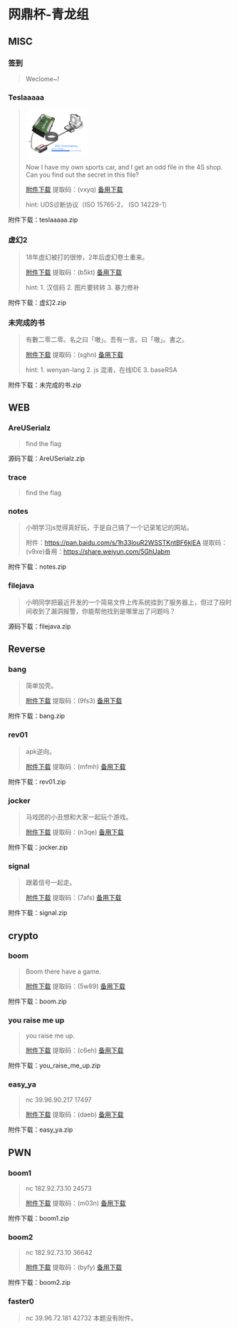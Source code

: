 # 网鼎杯-青龙组

## MISC

### 签到
> Weclome~!



### Teslaaaaa

> <img src="../img/Teslaaaaa.png" style="zoom:25%;" />
>
> Now I have my own sports car, and I get an odd file in the 4S shop. Can you find out the secret in this file?
>
> [附件下载](https://pan.baidu.com/s/1R_iKyeGFjSRpgVKIS7AUzg) 提取码：(vxyq) [备用下载](https://share.weiyun.com/56wAilJ)
>
> hint: UDS诊断协议（ISO 15765-2， ISO 14229-1）

附件下载：teslaaaaa.zip



### 虚幻2

> 18年虚幻被打的很惨，2年后虚幻卷土重来。
>
> [附件下载](https://pan.baidu.com/s/1S1DpB7mNmvLUQl-QxeIyHg) 提取码：(b5kt) [备用下载](https://share.weiyun.com/56uQA6g)
>
> hint: 1. 汉信码 2. 图片要转转 3. 暴力修补

附件下载：虚幻2.zip



### 未完成的书
> 有數二零二零。名之曰「嗷」。吾有一言。曰「嗷」。書之。
>
> [附件下载](https://pan.baidu.com/s/19DNXzlUSGLQXbViD5QUoeQ) 提取码：(sghn) [备用下载](https://share.weiyun.com/5LcDULm)
>
> hint: 1. wenyan-lang 2. js 混淆，在线IDE 3. baseRSA

附件下载：未完成的书.zip



## WEB

### AreUSerialz
> find the flag

源码下载：AreUSerialz.zip



### trace
> find the flag



### notes
> 小明学习js觉得真好玩，于是自⼰搞了一个记录笔记的网站。
>
> 附件：https://pan.baidu.com/s/1h33louR2WSSTKntBF6klEA 提取码：(v9xe)备用：https://share.weiyun.com/5GhUabm

附件下载：notes.zip



### filejava
> 小明同学把最近开发的一个简易文件上传系统挂到了服务器上，但过了段时间收到了漏洞报警，你能帮他找到是哪里出了问题吗？

源码下载：filejava.zip



## Reverse

### bang
> 简单加壳。
>
> [附件下载](https://pan.baidu.com/s/1079f9PapvZyn2qMmHvHBug) 提取码：(9fs3) [备用下载](https://share.weiyun.com/5N7KJsg)

附件下载：bang.zip



### rev01
> apk逆向。
>
> [附件下载](https://pan.baidu.com/s/1Ozux3g3JceBMWvZDYTfhoA) 提取码：(mfmh) [备用下载](https://share.weiyun.com/5tOJDfd)

附件下载：rev01.zip



### jocker
> 马戏团的小丑想和大家一起玩个游戏。
>
> [附件下载](https://pan.baidu.com/s/1dDhlUw0HE2cBAcpY_QLsVw) 提取码：(n3qe) [备用下载](https://share.weiyun.com/57tAwwy)

附件下载：jocker.zip



### signal
> 跟着信号一起走。
>
> [附件下载](https://pan.baidu.com/s/1lOwU8lEt4b88H4JDMEfitw) 提取码：(7afs) [备用下载](https://share.weiyun.com/5IEwmvl)

附件下载：signal.zip



## crypto

### boom
> Boom there have a game.
>
> [附件下载](https://pan.baidu.com/s/1cbXhylOY3scsFwJwGoBpfw) 提取码：(5w89) [备用下载](https://share.weiyun.com/5FBXctl)

附件下载：boom.zip



### you raise me up
> you raise me up.
>
> [附件下载](https://pan.baidu.com/s/127CeUOsrZIrEExcmrL2tBQ) 提取码：(c6eh) [备用下载](https://share.weiyun.com/5aL4Cmj)

附件下载：you_raise_me_up.zip



### easy_ya
> nc 39.96.90.217 17497
>
> [附件下载](https://pan.baidu.com/s/1Fh5EJJ-vQK6uTjFr2cuHHQ) 提取码：(daeb) [备用下载](https://share.weiyun.com/5KEZnW5)

附件下载：easy_ya.zip



## PWN

### boom1
> nc 182.92.73.10 24573
>
> [附件下载](https://pan.baidu.com/s/1TOprpjG8vypyyVFuE5j67w) 提取码：(m03n) [备用下载](https://share.weiyun.com/5ZJxYhU)

附件下载：boom1.zip



### boom2
> nc 182.92.73.10 36642
>
> [附件下载](https://pan.baidu.com/s/17UUmwn5IUGyhxMsfNUTXUg) 提取码：(byfy) [备用下载](https://share.weiyun.com/5WRuCTk)

附件下载：boom2.zip



### faster0
> nc 39.96.72.181 42732
> 本题没有附件。


